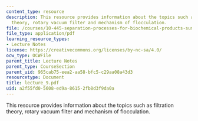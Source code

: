 ```yaml
---
content_type: resource
description: This resource provides information about the topics such as filtration
  theory, rotary vacuum filter and mechanism of flocculation.
file: /courses/10-445-separation-processes-for-biochemical-products-summer-2005/a2f55fd05608ed9a86152fb8d3f9da0a_lecture_9.pdf
file_type: application/pdf
learning_resource_types:
- Lecture Notes
license: https://creativecommons.org/licenses/by-nc-sa/4.0/
ocw_type: OCWFile
parent_title: Lecture Notes
parent_type: CourseSection
parent_uid: 965cab75-eea2-aa58-bfc5-c29aa08a43d3
resourcetype: Document
title: lecture_9.pdf
uid: a2f55fd0-5608-ed9a-8615-2fb8d3f9da0a
---
```

This resource provides information about the topics such as filtration theory, rotary vacuum filter and mechanism of flocculation.